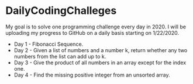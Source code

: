 # DailyCodingChalleges
My goal is to solve one programming challenge every day in 2020. I will be uploading my progress to GitHub on a daily basis starting on 1/22/2020.

* Day 1 - Fibonacci Sequence.
* Day 2 - Given a list of numbers and a number k, return whether any two numbers from the list can add up to k.
* Day 3 - Give the product of all numbers in an array except for the index one.
* Day 4 - Find the missing positive integer from an unsorted array.
